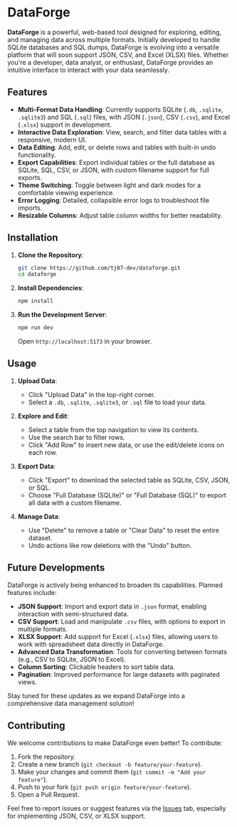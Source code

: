 # DataForge

**DataForge** is a powerful, web-based tool designed for exploring, editing, and managing data across multiple formats. Initially developed to handle SQLite databases and SQL dumps, DataForge is evolving into a versatile platform that will soon support JSON, CSV, and Excel (XLSX) files. Whether you're a developer, data analyst, or enthusiast, DataForge provides an intuitive interface to interact with your data seamlessly.

## Features

- **Multi-Format Data Handling**: Currently supports SQLite (`.db`, `.sqlite`, `.sqlite3`) and SQL (`.sql`) files, with JSON (`.json`), CSV (`.csv`), and Excel (`.xlsx`) support in development.
- **Interactive Data Exploration**: View, search, and filter data tables with a responsive, modern UI.
- **Data Editing**: Add, edit, or delete rows and tables with built-in undo functionality.
- **Export Capabilities**: Export individual tables or the full database as SQLite, SQL, CSV, or JSON, with custom filename support for full exports.
- **Theme Switching**: Toggle between light and dark modes for a comfortable viewing experience.
- **Error Logging**: Detailed, collapsible error logs to troubleshoot file imports.
- **Resizable Columns**: Adjust table column widths for better readability.

## Installation

1. **Clone the Repository**:

   ```bash
   git clone https://github.com/tj07-dev/dataforge.git
   cd dataforge
   ```

2. **Install Dependencies**:

   ```bash
   npm install
   ```

3. **Run the Development Server**:
   ```bash
   npm run dev
   ```
   Open `http://localhost:5173` in your browser.

## Usage

1. **Upload Data**:

   - Click "Upload Data" in the top-right corner.
   - Select a `.db`, `.sqlite`, `.sqlite3`, or `.sql` file to load your data.

2. **Explore and Edit**:

   - Select a table from the top navigation to view its contents.
   - Use the search bar to filter rows.
   - Click "Add Row" to insert new data, or use the edit/delete icons on each row.

3. **Export Data**:

   - Click "Export" to download the selected table as SQLite, CSV, JSON, or SQL.
   - Choose "Full Database (SQLite)" or "Full Database (SQL)" to export all data with a custom filename.

4. **Manage Data**:
   - Use "Delete" to remove a table or "Clear Data" to reset the entire dataset.
   - Undo actions like row deletions with the "Undo" button.

## Future Developments

DataForge is actively being enhanced to broaden its capabilities. Planned features include:

- **JSON Support**: Import and export data in `.json` format, enabling interaction with semi-structured data.
- **CSV Support**: Load and manipulate `.csv` files, with options to export in multiple formats.
- **XLSX Support**: Add support for Excel (`.xlsx`) files, allowing users to work with spreadsheet data directly in DataForge.
- **Advanced Data Transformation**: Tools for converting between formats (e.g., CSV to SQLite, JSON to Excel).
- **Column Sorting**: Clickable headers to sort table data.
- **Pagination**: Improved performance for large datasets with paginated views.

Stay tuned for these updates as we expand DataForge into a comprehensive data management solution!

## Contributing

We welcome contributions to make DataForge even better! To contribute:

1. Fork the repository.
2. Create a new branch (`git checkout -b feature/your-feature`).
3. Make your changes and commit them (`git commit -m "Add your feature"`).
4. Push to your fork (`git push origin feature/your-feature`).
5. Open a Pull Request.

Feel free to report issues or suggest features via the [Issues](https://github.com/tj07-dev/dataforge/issues) tab, especially for implementing JSON, CSV, or XLSX support.
